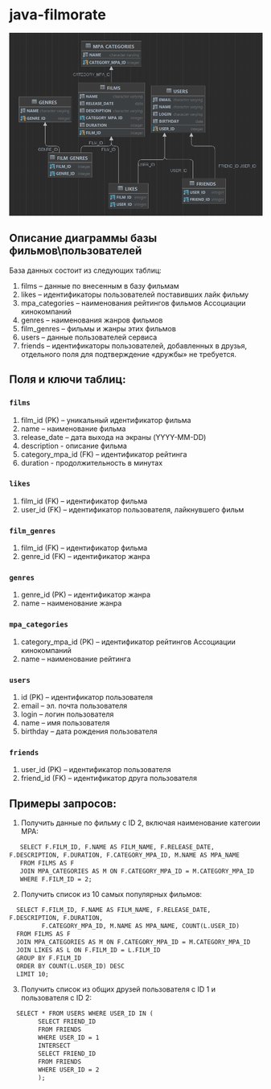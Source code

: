# java-filmorate

![DB scheme.png](DB%20scheme.png)

## Описание диаграммы базы фильмов\пользователей

База данных состоит из следующих таблиц:
1.	films – данные по внесенным в базу фильмам
2.	likes – идентификаторы пользователей поставивших лайк фильму
3.	mpa_categories – наименования рейтингов фильмов Ассоциации кинокомпаний
4.	genres – наименования жанров фильмов
5.	film_genres – фильмы и жанры этих фильмов
6.	users – данные пользователей сервиса
7.	friends – идентификаторы пользователей, добавленных в друзья, отдельного поля для подтверждение «дружбы» не требуется.

## Поля и ключи таблиц:

### `films`
1.	film_id  (PK) – уникальный идентификатор фильма 
2.	name – наименование фильма
3.	release_date – дата выхода на экраны (YYYY-MM-DD)
4.  description - описание фильма
5.  category_mpa_id (FK) – идентификатор рейтинга
6.  duration - продолжительность в минутах

### `likes` 
1.	film_id (FK) – идентификатор  фильма
2.	user_id (FK) – идентификатор пользователя, лайкнувшего фильм

### `film_genres`
1.	film_id (FK) – идентификатор фильма
2.	genre_id (FK) – идентификатор жанра

### `genres` 
1.	genre_id (PK) – идентификатор жанра
2.	name – наименование жанра

### `mpa_categories` 
1.	category_mpa_id (PK) – идентификатор рейтингов Ассоциации кинокомпаний
2.	name – наименование рейтинга

### `users`
1.	id (PK) – идентификатор пользователя
2.	email – эл. почта пользователя
3.	login – логин пользователя
4.	name – имя пользователя
5.	birthday – дата рождения пользователя

### `friends` 
1.	user_id (PK) – идентификатор пользователя
2.	friend_id (FK) – идентификатор друга пользователя

## Примеры запросов:
1. Получить данные по фильму с ID 2, включая наименование категоии МРА:
```
   SELECT F.FILM_ID, F.NAME AS FILM_NAME, F.RELEASE_DATE, F.DESCRIPTION, F.DURATION, F.CATEGORY_MPA_ID, M.NAME AS MPA_NAME 
   FROM FILMS AS F 
   JOIN MPA_CATEGORIES AS M ON F.CATEGORY_MPA_ID = M.CATEGORY_MPA_ID 
   WHERE F.FILM_ID = 2;
   ```
2. Получить список из 10 самых популярных фильмов:
```
  SELECT F.FILM_ID, F.NAME AS FILM_NAME, F.RELEASE_DATE, F.DESCRIPTION, F.DURATION, 
         F.CATEGORY_MPA_ID, M.NAME AS MPA_NAME, COUNT(L.USER_ID)
  FROM FILMS AS F
  JOIN MPA_CATEGORIES AS M ON F.CATEGORY_MPA_ID = M.CATEGORY_MPA_ID 
  JOIN LIKES AS L ON F.FILM_ID = L.FILM_ID
  GROUP BY F.FILM_ID
  ORDER BY COUNT(L.USER_ID) DESC 
  LIMIT 10;
  ```

3. Получить список из общих друзей пользователя с ID 1 и пользователя с ID 2:
```
  SELECT * FROM USERS WHERE USER_ID IN (
        SELECT FRIEND_ID 
        FROM FRIENDS 
        WHERE USER_ID = 1 
        INTERSECT 
        SELECT FRIEND_ID 
        FROM FRIENDS 
        WHERE USER_ID = 2
        );
  ```
